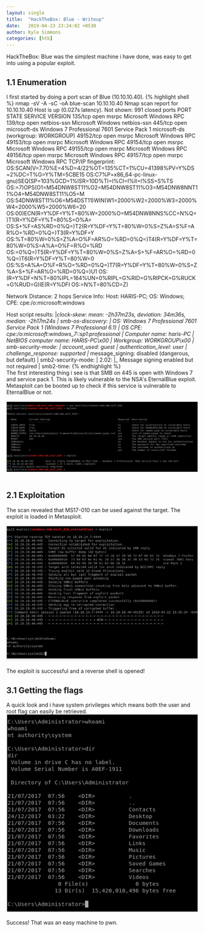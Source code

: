 ```yaml
---
layout: single
title:  "HackTheBox: Blue - Writeup"
date:   2019-04-23 23:24:02 +0530
author: Kyle Simmons
categories: [htb]
---
```

HackTheBox: Blue was the simplest machine i have done, was easy to get into using a popular exploit.

<h2>1.1 Enumeration</h2>
I first started by doing a port scan of Blue (10.10.10.40).
{% highlight shell %}
nmap -sV -A -sC -oA blue-scan 10.10.10.40
Nmap scan report for 10.10.10.40
Host is up (0.027s latency).
Not shown: 991 closed ports
PORT      STATE SERVICE      VERSION
135/tcp   open  msrpc        Microsoft Windows RPC
139/tcp   open  netbios-ssn  Microsoft Windows netbios-ssn
445/tcp   open  microsoft-ds Windows 7 Professional 7601 Service Pack 1 microsoft-ds (workgroup: WORKGROUP)
49152/tcp open  msrpc        Microsoft Windows RPC
49153/tcp open  msrpc        Microsoft Windows RPC
49154/tcp open  msrpc        Microsoft Windows RPC
49155/tcp open  msrpc        Microsoft Windows RPC
49156/tcp open  msrpc        Microsoft Windows RPC
49157/tcp open  msrpc        Microsoft Windows RPC
TCP/IP fingerprint:
OS:SCAN(V=7.70%E=4%D=4/22%OT=135%CT=1%CU=41398%PV=Y%DS=2%DC=T%G=Y%TM=5CBE15
OS:C7%P=x86_64-pc-linux-gnu)SEQ(SP=103%GCD=1%ISR=10D%TI=I%CI=I%II=I%SS=S%TS
OS:=7)OPS(O1=M54DNW8ST11%O2=M54DNW8ST11%O3=M54DNW8NNT11%O4=M54DNW8ST11%O5=M
OS:54DNW8ST11%O6=M54DST11)WIN(W1=2000%W2=2000%W3=2000%W4=2000%W5=2000%W6=20
OS:00)ECN(R=Y%DF=Y%T=80%W=2000%O=M54DNW8NNS%CC=N%Q=)T1(R=Y%DF=Y%T=80%S=O%A=
OS:S+%F=AS%RD=0%Q=)T2(R=Y%DF=Y%T=80%W=0%S=Z%A=S%F=AR%O=%RD=0%Q=)T3(R=Y%DF=Y
OS:%T=80%W=0%S=Z%A=O%F=AR%O=%RD=0%Q=)T4(R=Y%DF=Y%T=80%W=0%S=A%A=O%F=R%O=%RD
OS:=0%Q=)T5(R=Y%DF=Y%T=80%W=0%S=Z%A=S+%F=AR%O=%RD=0%Q=)T6(R=Y%DF=Y%T=80%W=0
OS:%S=A%A=O%F=R%O=%RD=0%Q=)T7(R=Y%DF=Y%T=80%W=0%S=Z%A=S+%F=AR%O=%RD=0%Q=)U1
OS:(R=Y%DF=N%T=80%IPL=164%UN=0%RIPL=G%RID=G%RIPCK=G%RUCK=G%RUD=G)IE(R=Y%DFI
OS:=N%T=80%CD=Z)

Network Distance: 2 hops
Service Info: Host: HARIS-PC; OS: Windows; CPE: cpe:/o:microsoft:windows

Host script results:
|_clock-skew: mean: -2h37m23s, deviation: 34m36s, median: -2h17m24s
| smb-os-discovery:
|   OS: Windows 7 Professional 7601 Service Pack 1 (Windows 7 Professional 6.1)
|   OS CPE: cpe:/o:microsoft:windows_7::sp1:professional
|   Computer name: haris-PC
|   NetBIOS computer name: HARIS-PC\x00
|   Workgroup: WORKGROUP\x00
| smb-security-mode:
|   account_used: guest
|   authentication_level: user
|   challenge_response: supported
|_  message_signing: disabled (dangerous, but default)
| smb2-security-mode:
|   2.02:
|_    Message signing enabled but not required
| smb2-time:
{% endhighlight %}
<br>
The first interesting thing i see is that SMB on 445 is open with Windows 7 and service pack 1. This is likely vulnerable to
the NSA's EternalBlue exploit. Metasploit can be booted up to check if this service is vulnerable to EternalBlue or not.
<br><br>
<img src="/assets/images/htb/blue/scanner-eternalblue.png">
<br><br>

<h2>2.1 Exploitation</h2>
The scan revealed that MS17-010 can be used against the target. The exploit is loaded in Metasploit.
<br><br>
<img src="/assets/images/htb/blue/eternalblue-exploited.png">
<br><br>
The exploit is successful and a reverse shell is opened!

<h2>3.1 Getting the flags</h2>
A quick look and i have system privileges which means both the user and root flag can easily be retrieved.
<img src="/assets/images/htb/blue/system-priv.png">
<br><br>
Success! That was an easy machine to pwn.
<br><br>

